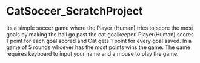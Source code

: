 # CatSoccer_ScratchProject

Its a simple soccer game where the Player (Human) tries to score the most goals by making the ball go past the cat goalkeeper. 
Player(Human) scores 1 point for each goal scored and Cat gets 1 point for every goal saved. 
In a game of 5 rounds whoever has the most points wins the game. 
The game requires keyboard to input your name and a mouse to play the game. 

